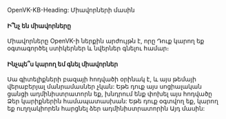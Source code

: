 OpenVK-KB-Heading: Միավորների մասին

#### Ի՞նչ են միավորները
Միավորները OpenVK-ի ներքին արժույթն է, որը Դուք կարող եք օգտագործել ստիկերներ և նվերներ գնելու համար։

#### Ինչպե՞ս կարող եմ գնել միավորներ
Սա գիտելիքների բազայի հոդվածի օրինակ է, և այս թեմայի վերաբերյալ մանրամասներ չկան: Եթե դուք այս սոցիալական ցանցի ադմինիստրատորն եք, խնդրում ենք փոխել այս հոդվածը Ձեր կարիքներին համապատասխան: Եթե դուք օգտվող եք, կարող եք ուղղակիորեն հարցնել ձեր ադմինիստրատորին Այդ մասին:
